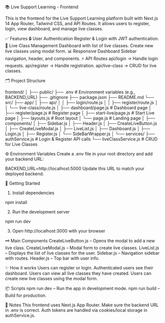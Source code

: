 📚 Live Support Learning - Frontend

This is the frontend for the Live Support Learning platform built with Next.js 14 App Router, Tailwind CSS, and API Routes.
It allows users to register, login, view dashboard, and manage live classes.

✅ Features
🔒 User Authentication
Register & Login with JWT authentication.
🎥 Live Class Management
Dashboard with list of live classes.
Create new live classes using modal form.
📊 Responsive Dashboard
Sidebar navigation, header, and components.
⚡️ API Routes
api/login → Handle login requests.
api/register → Handle registration.
api/live-class → CRUD for live classes.

🗂️ Project Structure

frontend/
│
├── public/
├── .env                # Environment variables (e.g., BACKEND_URL)
├── .gitignore
├── package.json
├── README.md
└── src/
    ├── app/
    │   ├── api/
    │   │   ├── login/route.js
    │   │   ├── register/route.js
    │   │   └── live-class/route.js
    │   ├── dashboard/page.js      # Dashboard page
    │   ├── register/page.js       # Register page
    │   ├── start-live/page.js     # Start Live page
    │   ├── layouts.js             # Root layout
    │   └── page.js                # Landing page
    │
    ├── components/
    │   ├── Sidebar.js
    │   ├── Header.js
    │   ├── CreateLiveButton.js
    │   ├── CreateLiveModal.js
    │   ├── LiveList.js
    │   ├── Dashboard.js
    │   ├── Login.js
    │   ├── Register.js
    │   └── SideBarWrapper.js
    │
    └── services/
        ├── authService.js         # Login & Register API calls
        └── liveClassService.js    # CRUD for Live Classes

⚙️ Environment Variables
Create a .env file in your root directory and add your backend URL:

BACKEND_URL=http://localhost:5000
Update this URL to match your deployed backend.

🚀 Getting Started
1. Install dependencies

npm install

2. Run the development server

npm run dev

3. Open http://localhost:3000 with your browser


🗝️ Main Components
CreateLiveButton.js – Opens the modal to add a new live class.
CreateLiveModal.js – Modal form to create live classes.
LiveList.js – Displays the list of live classes for the user.
Sidebar.js – Navigation sidebar with routes.
Header.js – Top bar with user info.

✨ How it works
Users can register or login.
Authenticated users see their dashboard.
Users can view all live classes they have created.
Users can create new live classes using the modal form.

📦 Scripts
npm run dev – Run the app in development mode.
npm run build – Build for production.


📄 Notes
This frontend uses Next.js App Router.
Make sure the backend URL in .env is correct.
Auth tokens are handled via cookies/local storage in authService.js.